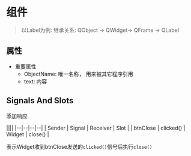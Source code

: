 # 组件

> 以Label为例: 继承关系: QObject $\rightarrow$ QWidget$\rightarrow$ QFrame $\rightarrow$ QLabel 
 
## 属性

- 重要属性
  - ObjectName: 唯一名称， 用来被其它程序引用
  - text: 内容

## Signals And Slots

添加响应

||||
|--|--|--|--|
| Sender | Signal | Receiver | Slot |
| btnClose | clicked() | Widget | close() |

表示Widget收到btnClose发送的`clicked()`信号后执行`close()`
